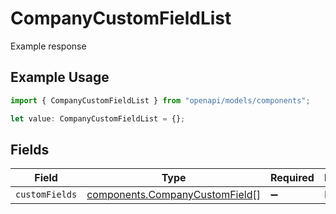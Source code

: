 # CompanyCustomFieldList

Example response

## Example Usage

```typescript
import { CompanyCustomFieldList } from "openapi/models/components";

let value: CompanyCustomFieldList = {};
```

## Fields

| Field                                                                            | Type                                                                             | Required                                                                         | Description                                                                      |
| -------------------------------------------------------------------------------- | -------------------------------------------------------------------------------- | -------------------------------------------------------------------------------- | -------------------------------------------------------------------------------- |
| `customFields`                                                                   | [components.CompanyCustomField](../../models/components/companycustomfield.md)[] | :heavy_minus_sign:                                                               | N/A                                                                              |